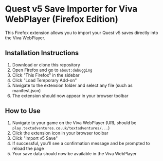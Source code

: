# Quest v5 Save Importer for Viva WebPlayer (Firefox Edition)

This Firefox extension allows you to import your Quest v5 saves directly into the Viva WebPlayer.

## Installation Instructions

1. Download or clone this repository
2. Open Firefox and go to `about:debugging`
3. Click "This Firefox" in the sidebar
4. Click "Load Temporary Add-on"
5. Navigate to the extension folder and select any file (such as manifest.json)
6. The extension should now appear in your browser toolbar

## How to Use

1. Navigate to your game on the Viva WebPlayer (URL should be `play.textadventures.co.uk/textadventures/...`)
2. Click the extension icon in your browser toolbar
3. Click "Import v5 Save"
4. If successful, you'll see a confirmation message and be prompted to reload the page
5. Your save data should now be available in the Viva WebPlayer